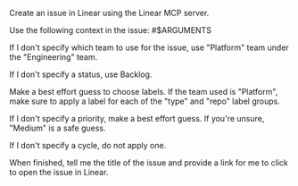 Create an issue in Linear using the Linear MCP server.

Use the following context in the issue: #$ARGUMENTS

If I don't specify which team to use for the issue, use "Platform" team under
the "Engineering" team.

If I don't specify a status, use Backlog.

Make a best effort guess to choose labels. If the team used is "Platform",
make sure to apply a label for each of the "type" and "repo" label groups.

If I don't specify a priority, make a best effort guess. If you're unsure,
"Medium" is a safe guess.

If I don't specify a cycle, do not apply one.

When finished, tell me the title of the issue and provide a link for me to click
to open the issue in Linear.

